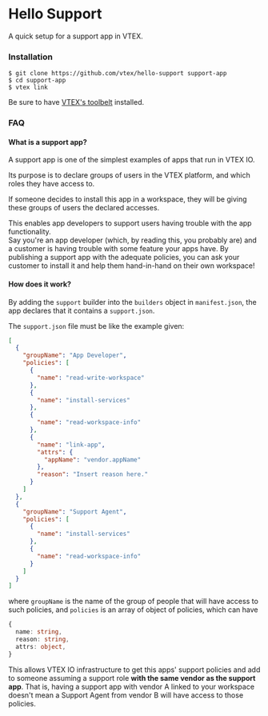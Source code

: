 # Hello Support #

A quick setup for a support app in VTEX.

### Installation ###
```
$ git clone https://github.com/vtex/hello-support support-app
$ cd support-app
$ vtex link
```

Be sure to have [VTEX's toolbelt](https://github.com/vtex/toolbelt)
installed.

### FAQ ###

#### What is a support app? ####

A support app is one of the simplest examples of apps
that run in VTEX IO.

Its purpose is to declare groups of users in the VTEX
platform, and which roles they have access to.

If someone decides to install this app in a workspace,
they will be giving these groups of users the declared
accesses.

This enables app developers to support users having 
trouble with the app functionality.  
Say you're an app developer (which, by reading this, 
you probably are) and a customer is having trouble with 
some feature your apps have. By publishing a support app
with the adequate policies, you can ask your customer
to install it and help them hand-in-hand on their own
workspace!

#### How does it work? ####

By adding the `support` builder into the `builders`
object in `manifest.json`, the app declares that
it contains a `support.json`.

The `support.json` file must be like the example given:

```json
[
  {
    "groupName": "App Developer",
    "policies": [
      {
        "name": "read-write-workspace"
      },
      {
        "name": "install-services"
      },
      {
        "name": "read-workspace-info"
      },
      {
        "name": "link-app",
        "attrs": {
          "appName": "vendor.appName"
        },
        "reason": "Insert reason here."
      }
    ]
  },
  {
    "groupName": "Support Agent",
    "policies": [
      {
        "name": "install-services"
      },
      {
        "name": "read-workspace-info"
      }
    ]
  }
]
```

where `groupName` is the name of the group of people
that will have access to such policies,
and `policies` is an array of object of policies, which can
have
```ts
{
  name: string,
  reason: string,
  attrs: object,
}
```

This allows VTEX IO infrastructure to get this apps' support
policies and add to someone assuming a support role **with the
same vendor as the support app**. That is, having a support
app with vendor A linked to your workspace doesn't mean
a Support Agent from vendor B will have access to those policies.

